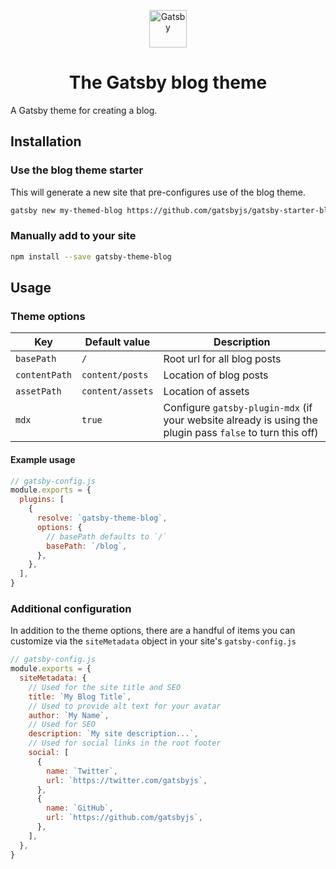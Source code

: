 <p align="center">
  <a href="https://www.gatsbyjs.org">
    <img alt="Gatsby" src="https://www.gatsbyjs.org/monogram.svg" width="60" />
  </a>
</p>
<h1 align="center">
  The Gatsby blog theme
</h1>

A Gatsby theme for creating a blog.

## Installation

### Use the blog theme starter

This will generate a new site that pre-configures use of the blog theme.

```sh
gatsby new my-themed-blog https://github.com/gatsbyjs/gatsby-starter-blog-theme
```

### Manually add to your site

```sh
npm install --save gatsby-theme-blog
```

## Usage

### Theme options

| Key           | Default value     | Description                                                                                               |
| ------------- | ----------------- | --------------------------------------------------------------------------------------------------------- |
| `basePath`    | `/`               | Root url for all blog posts                                                                               |
| `contentPath` | `content/posts`  | Location of blog posts                                                                                    |
| `assetPath`   | `content/assets` | Location of assets                                                                                        |
| `mdx`         | `true`            | Configure `gatsby-plugin-mdx` (if your website already is using the plugin pass `false` to turn this off) |

#### Example usage

```js
// gatsby-config.js
module.exports = {
  plugins: [
    {
      resolve: `gatsby-theme-blog`,
      options: {
        // basePath defaults to `/`
        basePath: `/blog`,
      },
    },
  ],
}
```

### Additional configuration

In addition to the theme options, there are a handful of items you can customize via the `siteMetadata` object in your site's `gatsby-config.js`

```js
// gatsby-config.js
module.exports = {
  siteMetadata: {
    // Used for the site title and SEO
    title: `My Blog Title`,
    // Used to provide alt text for your avatar
    author: `My Name`,
    // Used for SEO
    description: `My site description...`,
    // Used for social links in the root footer
    social: [
      {
        name: `Twitter`,
        url: `https://twitter.com/gatsbyjs`,
      },
      {
        name: `GitHub`,
        url: `https://github.com/gatsbyjs`,
      },
    ],
  },
}
```

